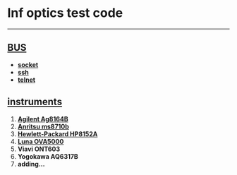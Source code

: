 # Inf optics test code
---

## [BUS](/interface)
- [**socket**](interface/TCPinterface.py)
- [**ssh**](interface/SSHinterface.py)
- [**telnet**](interface/Telnetinterface.py)

## [instruments](/labdevice)
1. [**Agilent Ag8164B**](/labdevice/ag8164b.py)
2. [**Anritsu ms8710b**](/labdevice/ms9710b.py)
3. [**Hewlett-Packard HP8152A**](/labdivice/hp8152A.py)
4. [**Luna OVA5000**](/labdevice/ova5000.py)
5. **Viavi ONT603**
6. **Yogokawa AQ6317B**
7. **adding...**
